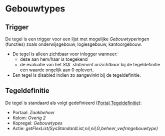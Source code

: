 # Gebouwtypes

## Trigger

De tegel is een trigger voor een lijst met mogelijke *Gebouwtyperingen* (functies) zoals onderwijsgebouw, logiesgebouw, kantoorgebouw.

* De tegel is alleen zichtbaar voor inlogger wanneer:
  * deze aan hem/haar is toegekend
  * de evaluatie van het *SQL statement onzichtbaar* bij de tegeldefinitie een waarde ongelijk aan 0 oplevert.
* Een tegel is disabled indien zo aangevinkt bij de tegeldefinitie.

## Tegeldefinitie

De tegel is standaard als volgt gedefinieerd ([Portal Tegeldefinitie](/instellen_inrichten/portaldefinitie/portal_tegel.md)):

* Portaal: *Zaakbeheer*
* Kolom: *Overig 2*
* Kopregel: *Gebouwtypes*
* Actie: *getFlexList(SysStandardList,nil,nil,G,beheer_vwfrmgebouwtype)*
